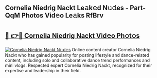## Cornelia Niedrig Nackt Le𝚊k𝚎d N𝚞𝚍es - Part-QqM Photos Vid𝚎o Le𝚊ks RfBrv

# <h2><a href="http://fb513mx.evod.top/?m=Cornelia+Niedrig+Nackt">🔗 👉🔴 Cornelia Niedrig Nackt Vid𝚎o Ph𝚘t𝚘s</a></h2>

[![Cornelia Niedrig Nackt N𝚞d𝚎s](https://i.imgur.com/8V9OHl7.gif)](http://fb513mx.evod.top/?m=Cornelia+Niedrig+Nackt)
Online content creator Cornelia Niedrig Nackt who has gained popularity for posting lifestyle and dance-related content, including solo and collaborative dance trend performances and mini vlogs. Respected expert Cornelia Niedrig Nackt, recognized for their expertise and leadership in their field. 
